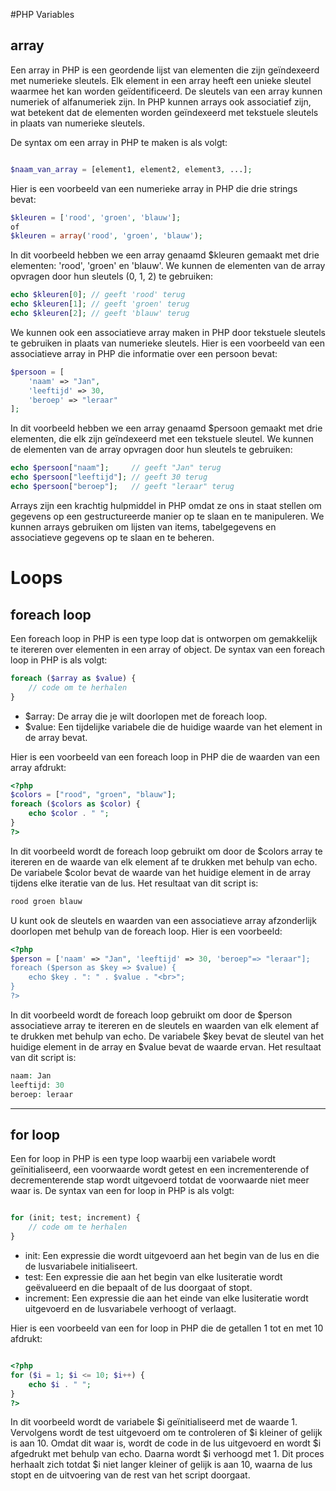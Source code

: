 #PHP Variables

## array
Een array in PHP is een geordende lijst van elementen die zijn geïndexeerd met numerieke sleutels. Elk element in een array heeft een unieke sleutel waarmee het kan worden geïdentificeerd. De sleutels van een array kunnen numeriek of alfanumeriek zijn. In PHP kunnen arrays ook associatief zijn, wat betekent dat de elementen worden geïndexeerd met tekstuele sleutels in plaats van numerieke sleutels.

De syntax om een array in PHP te maken is als volgt:

```php

$naam_van_array = [element1, element2, element3, ...];
```


Hier is een voorbeeld van een numerieke array in PHP die drie strings bevat:

```php
$kleuren = ['rood', 'groen', 'blauw'];
of
$kleuren = array('rood', 'groen', 'blauw');
```
In dit voorbeeld hebben we een array genaamd $kleuren gemaakt met drie elementen: 'rood', 'groen' en 'blauw'. We kunnen de elementen van de array opvragen door hun sleutels (0, 1, 2) te gebruiken:

```php
echo $kleuren[0]; // geeft 'rood' terug
echo $kleuren[1]; // geeft 'groen' terug
echo $kleuren[2]; // geeft 'blauw' terug
```
We kunnen ook een associatieve array maken in PHP door tekstuele sleutels te gebruiken in plaats van numerieke sleutels. Hier is een voorbeeld van een associatieve array in PHP die informatie over een persoon bevat:

```php
$persoon = [
    'naam' => "Jan",
    'leeftijd' => 30,
    'beroep' => "leraar"
];
```
In dit voorbeeld hebben we een array genaamd $persoon gemaakt met drie elementen, die elk zijn geïndexeerd met een tekstuele sleutel. We kunnen de elementen van de array opvragen door hun sleutels te gebruiken:

```php
echo $persoon["naam"];     // geeft "Jan" terug
echo $persoon["leeftijd"]; // geeft 30 terug
echo $persoon["beroep"];   // geeft "leraar" terug
```
Arrays zijn een krachtig hulpmiddel in PHP omdat ze ons in staat stellen om gegevens op een gestructureerde manier op te slaan en te manipuleren. We kunnen arrays gebruiken om lijsten van items, tabelgegevens en associatieve gegevens op te slaan en te beheren.

# Loops
## foreach loop

Een foreach loop in PHP is een type loop dat is ontworpen om gemakkelijk te itereren over elementen in een array of object. De syntax van een foreach loop in PHP is als volgt:
```php
foreach ($array as $value) {
    // code om te herhalen
}
```
* $array: De array die je wilt doorlopen met de foreach loop.
* $value: Een tijdelijke variabele die de huidige waarde van het element in de array bevat.

Hier is een voorbeeld van een foreach loop in PHP die de waarden van een array afdrukt:
```php
<?php
$colors = ["rood", "groen", "blauw"];
foreach ($colors as $color) {
    echo $color . " ";
}
?>
```

In dit voorbeeld wordt de foreach loop gebruikt om door de $colors array te itereren en de waarde van elk element af te drukken met behulp van echo. De variabele $color bevat de waarde van het huidige element in de array tijdens elke iteratie van de lus. Het resultaat van dit script is:

```php
rood groen blauw
````
U kunt ook de sleutels en waarden van een associatieve array afzonderlijk doorlopen met behulp van de foreach loop. Hier is een voorbeeld:

```php
<?php
$person = ['naam' => "Jan", 'leeftijd' => 30, 'beroep"=> "leraar"];
foreach ($person as $key => $value) {
    echo $key . ": " . $value . "<br>";
}
?>
```
In dit voorbeeld wordt de foreach loop gebruikt om door de $person associatieve array te itereren en de sleutels en waarden van elk element af te drukken met behulp van echo. De variabele $key bevat de sleutel van het huidige element in de array en $value bevat de waarde ervan. Het resultaat van dit script is:

```php
naam: Jan
leeftijd: 30
beroep: leraar
```
<hr>

## for loop
Een for loop in PHP is een type loop waarbij een variabele wordt geïnitialiseerd, een voorwaarde wordt getest en een incrementerende of decrementerende stap wordt uitgevoerd totdat de voorwaarde niet meer waar is. De syntax van een for loop in PHP is als volgt:
```php

for (init; test; increment) {
    // code om te herhalen
}
```
* init: Een expressie die wordt uitgevoerd aan het begin van de lus en die de lusvariabele initialiseert.
* test: Een expressie die aan het begin van elke lusiteratie wordt geëvalueerd en die bepaalt of de lus doorgaat of stopt.
* increment: Een expressie die aan het einde van elke lusiteratie wordt uitgevoerd en de lusvariabele verhoogt of verlaagt.

Hier is een voorbeeld van een for loop in PHP die de getallen 1 tot en met 10 afdrukt:
```php

<?php
for ($i = 1; $i <= 10; $i++) {
    echo $i . " ";
}
?>
```

In dit voorbeeld wordt de variabele $i geïnitialiseerd met de waarde 1. Vervolgens wordt de test uitgevoerd om te controleren of $i kleiner of gelijk is aan 10. Omdat dit waar is, wordt de code in de lus uitgevoerd en wordt $i afgedrukt met behulp van echo. Daarna wordt $i verhoogd met 1. Dit proces herhaalt zich totdat $i niet langer kleiner of gelijk is aan 10, waarna de lus stopt en de uitvoering van de rest van het script doorgaat.